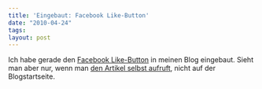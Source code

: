 ```yaml
---
title: 'Eingebaut: Facebook Like-Button'
date: "2010-04-24"
tags: 
layout: post
---
```

Ich habe gerade den <a href="developers.facebook.com/docs/reference/plugins/like">Facebook Like-Button</a> in meinen Blog eingebaut. Sieht man aber nur, wenn man <a href="http://blog.kopis.de/2010/04/24/eingebaut-facebook-like-button/">den Artikel selbst aufruft</a>, nicht auf der Blogstartseite.
